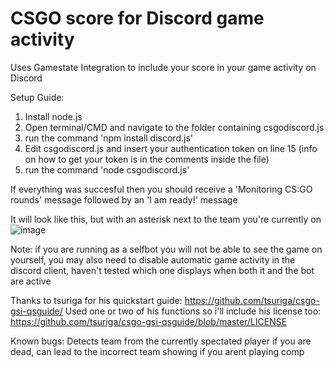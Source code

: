 # CSGO score for Discord game activity
Uses Gamestate Integration to include your score in your game activity on Discord

Setup Guide:

1. Install node.js
2. Open terminal/CMD and navigate to the folder containing csgodiscord.js
3. run the command 'npm install discord.js'
4. Edit csgodiscord.js and insert your authentication token on line 15 (info on how to get your token is in the comments inside the file)
5. run the command 'node csgodiscord.js'

If everything was succesful then you should receive a 'Monitoring CS:GO rounds' message followed by an 'I am ready!' message

It will look like this, but with an asterisk next to the team you're currently on 
![image](https://i.imgur.com/6O0FbQy.png)

Note: if you are running as a selfbot you will not be able to see the game on yourself, you may also need to disable automatic game activity in the discord client, haven't tested which one displays when both it and the bot are active

Thanks to tsuriga for his quickstart guide: https://github.com/tsuriga/csgo-gsi-qsguide/
Used one or two of his functions so i'll include his license too: https://github.com/tsuriga/csgo-gsi-qsguide/blob/master/LICENSE

Known bugs: Detects team from the currently spectated player if you are dead, can lead to the incorrect team showing if you arent playing comp
